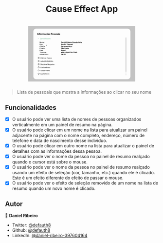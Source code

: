 <h1 align="center">Cause Effect App</h1>

<h1 align="center">
  <img src=".github/cause-effect.gif" alt="Cause Effect App" width="70%" >
</h1>

> Lista de pessoais que mostra a informações ao clicar no seu nome

## Funcionalidades

- [x] O usuário pode ver uma lista de nomes de pessoas organizados verticalmente em um painel de resumo na página.
- [x] O usuário pode clicar em um nome na lista para atualizar um painel adjacente na página com o nome completo, endereço, número de telefone e data de nascimento desse indivíduo.
- [x] O usuário pode clicar em outro nome na lista para atualizar o painel de detalhes com as informações dessa pessoa.
- [x] O usuário pode ver o nome da pessoa no painel de resumo realçado quando o cursor está sobre o mouse.
- [x] O usuário pode ver o nome da pessoa no painel de resumo realçado usando um efeito de seleção (cor, tamanho, etc.) quando ele é clicado. Este é um efeito diferente do efeito de passar o mouse.
- [x] O usuário pode ver o efeito de seleção removido de um nome na lista de resumo quando um novo nome é clicado.

## Autor

👤 **Daniel Ribeiro**

- Twitter: [@defauth8](https://twitter.com/defauth8)
- Github: [@defauth8](https://github.com/defauth8)
- LinkedIn: [@daniel-ribeiro-397604164](https://linkedin.com/in/daniel-ribeiro-397604164)
